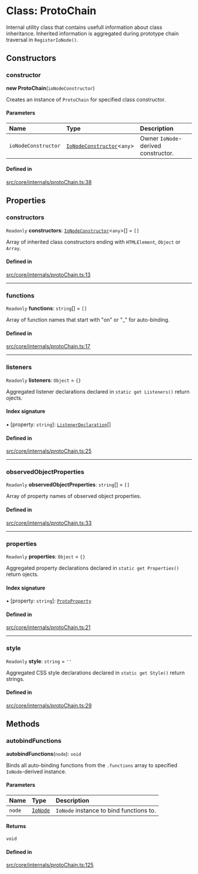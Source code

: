 # Class: ProtoChain

Internal utility class that contains usefull information about class inheritance.
Inherited information is aggregated during prototype chain traversal in `RegisterIoNode()`.

## Constructors

### constructor

**new ProtoChain**(`ioNodeConstructor`)

Creates an instance of `ProtoChain` for specified class constructor.

#### Parameters

| Name | Type | Description |
| :------ | :------ | :------ |
| `ioNodeConstructor` | [`IoNodeConstructor`](../interfaces/IoNodeConstructor.md)<`any`\> | Owner `IoNode`-derived constructor. |

#### Defined in

[src/core/internals/protoChain.ts:38](https://github.com/io-gui/iogui/blob/main/src/core/internals/protoChain.ts#L38)

## Properties

### constructors

 `Readonly` **constructors**: [`IoNodeConstructor`](../interfaces/IoNodeConstructor.md)<`any`\>[] = `[]`

Array of inherited class constructors ending with `HTMLElement`, `Object` or `Array`.

#### Defined in

[src/core/internals/protoChain.ts:13](https://github.com/io-gui/iogui/blob/main/src/core/internals/protoChain.ts#L13)

___

### functions

 `Readonly` **functions**: `string`[] = `[]`

Array of function names that start with "on" or "_" for auto-binding.

#### Defined in

[src/core/internals/protoChain.ts:17](https://github.com/io-gui/iogui/blob/main/src/core/internals/protoChain.ts#L17)

___

### listeners

 `Readonly` **listeners**: `Object` = `{}`

Aggregated listener declarations declared in `static get Listeners()` return ojects.

#### Index signature

▪ [property: `string`]: [`ListenerDeclaration`](../README.md#listenerdeclaration)[]

#### Defined in

[src/core/internals/protoChain.ts:25](https://github.com/io-gui/iogui/blob/main/src/core/internals/protoChain.ts#L25)

___

### observedObjectProperties

 `Readonly` **observedObjectProperties**: `string`[] = `[]`

Array of property names of observed object properties.

#### Defined in

[src/core/internals/protoChain.ts:33](https://github.com/io-gui/iogui/blob/main/src/core/internals/protoChain.ts#L33)

___

### properties

 `Readonly` **properties**: `Object` = `{}`

Aggregated property declarations declared in `static get Properties()` return ojects.

#### Index signature

▪ [property: `string`]: [`ProtoProperty`](ProtoProperty.md)

#### Defined in

[src/core/internals/protoChain.ts:21](https://github.com/io-gui/iogui/blob/main/src/core/internals/protoChain.ts#L21)

___

### style

 `Readonly` **style**: `string` = `''`

Aggregated CSS style declarations declared in `static get Style()` return strings.

#### Defined in

[src/core/internals/protoChain.ts:29](https://github.com/io-gui/iogui/blob/main/src/core/internals/protoChain.ts#L29)

## Methods

### autobindFunctions

**autobindFunctions**(`node`): `void`

Binds all auto-binding functions from the `.functions` array to specified `IoNode`-derived instance.

#### Parameters

| Name | Type | Description |
| :------ | :------ | :------ |
| `node` | [`IoNode`](IoNode.md) | `IoNode` instance to bind functions to. |

#### Returns

`void`

#### Defined in

[src/core/internals/protoChain.ts:125](https://github.com/io-gui/iogui/blob/main/src/core/internals/protoChain.ts#L125)
